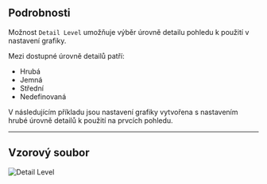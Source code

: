## Podrobnosti
Možnost `Detail Level` umožňuje výběr úrovně detailu pohledu k použití v nastavení grafiky.

Mezi dostupné úrovně detailů patří:
- Hrubá
- Jemná
- Střední
- Nedefinovaná

V následujícím příkladu jsou nastavení grafiky vytvořena s nastavením hrubé úrovně detailů k použití na prvcích pohledu.
___
## Vzorový soubor

![Detail Level](./DSRevitNodesUI.DetailLevel_img.jpg)
